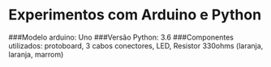 # Experimentos com Arduino e Python


###Modelo arduino: Uno
###Versão Python: 3.6
###Componentes utilizados: protoboard, 3 cabos conectores, LED, Resistor 330ohms (laranja, laranja, marrom)